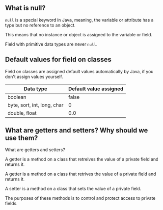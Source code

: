 ## What is null?

`null` is a special keyword in Java, meaning, the variable or attribute has a type but no reference to an object.

This means that no instance or object is assigned to the variable or field.

Field with primitive data types are never `null`.

## Default values for field on classes
Field on classes are assigned default values automatically by Java, if you don't assign values yourself.

| Data type | Default value assigned |
| -- | -- |
| boolean | false |
| byte, sort, int, long, char | 0 |
| double, float| 0.0 |

## What are getters and setters? Why should we use them?

What are getters and setters?

A getter is a method on a class that retreives the value of a private field and returns it.

A getter is a method on a class that retrives the value of a private field and returns it.

A setter is a method on a class that sets the value of a private field.

The purposes of these methods is to control and protect access to private fields.
